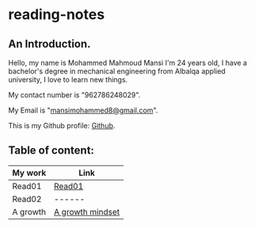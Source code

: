 # reading-notes
## An Introduction. 

Hello, my name is Mohammed Mahmoud Mansi I'm 24 years old, I have a bachelor's degree in mechanical engineering from Albalqa applied university, I love to learn new things.

My contact number is "962786248029". 

My Email is "mansimohammed8@gmail.com". 

This is my Github profile: [Github](https://github.com/Momansi96). 

## Table of content: 


| My work | Link |
|---------|------|
|Read01   |[Read01](https://momansi96.github.io/reading-notes/Read01)|
|Read02|------|
|A growth |[A growth mindset](https://momansi96.github.io/reading-notes/growthmind)|



